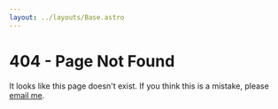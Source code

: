 ```yaml
---
layout: ../layouts/Base.astro
---
```


# 404 - Page Not Found

It looks like this page doesn't exist. If you think this is a mistake, please [email me](mailto:sam@samfeldstein.xyz).
